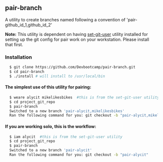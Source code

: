 ## pair-branch

A utility to create branches named following a convention of 'pair-github_id_1,github_id_2'

**Note:** This utility is dependent on having [set-git-user](../../../set-git-user) utility installed for setting up the git config for pair work on your workstation. Please install that first.

### Installation

```bash
  $ git clone https://github.com/Devbootcamp/pair-branch.git
  $ cd pair-branch
  $ ./install # will install to /usr/local/bin
```

#### The simplest use of this utility for pairing: 

```bash
  $ weare alycit mikelikesbikes  #this is from the set-git-user utility
  $ cd project_git_repo
  $ pair-branch
  Switched to a new branch 'pair-alycit,mikelikesbikes'
  Ran the following command for you: git checkout -b "pair-alycit,mikelikesbikes"
```

#### If you are working solo, this is the workflow:

```bash
  $ iam alycit  #this is from the set-git-user utility
  $ cd project_git_repo
  $ pair-branch
  Switched to a new branch 'pair-alycit'
  Ran the following command for you: git checkout -b "pair-alycit"
```
